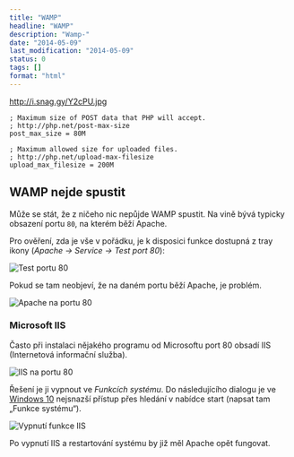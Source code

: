 ```yaml
---
title: "WAMP"
headline: "WAMP"
description: "Wamp-"
date: "2014-05-09"
last_modification: "2014-05-09"
status: 0
tags: []
format: "html"
---
```


http://i.snag.gy/Y2cPU.jpg

<pre><code>; Maximum size of POST data that PHP will accept.
; http://php.net/post-max-size
post_max_size = 80M</code></pre>

<pre><code>; Maximum allowed size for uploaded files.
; http://php.net/upload-max-filesize
upload_max_filesize = 200M</code></pre>








<h2 id="nejde">WAMP nejde spustit</h2>

<p>Může se stát, že z ničeho nic nepůjde WAMP spustit. Na vině bývá typicky obsazení portu <code>80</code>, na kterém běží Apache.</p>

<p>Pro ověření, zda je vše v pořádku, je k disposici funkce dostupná z tray ikony (<i>Apache → Service → Test port 80</i>):</p>

<p><img src="/files/wamp/test-port.png" alt="Test portu 80" class="border"></p>





















<p>Pokud se tam neobjeví, že na daném portu běží Apache, je problém.</p>

<p><img src="/files/wamp/apache-port-80.png" alt="Apache na portu 80" class="border"></p>











<h3 id="iis">Microsoft IIS</h3>

<p>Často při instalaci nějakého programu od Microsoftu port 80 obsadí IIS (Internetová informační služba).</p>

<p><img src="/files/wamp/iis-obsazeno.png" alt="IIS na portu 80" class="border"></p>










<p>Řešení je ji vypnout ve <i>Funkcích systému</i>. Do následujícího dialogu je ve <a href="/windows-10">Windows 10</a> nejsnazší přístup přes hledání v nabídce start (napsat tam „Funkce systému“).</p>


<p><img src="/files/wamp/iis.png" alt="Vypnutí funkce IIS" class="border"></p>























<p>Po vypnutí IIS a restartování systému by již měl Apache opět fungovat.</p>